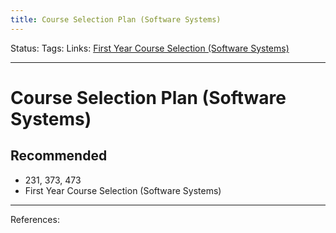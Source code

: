 ```yaml
---
title: Course Selection Plan (Software Systems)
---
```

Status:
Tags:
Links: [First Year Course Selection (Software Systems)](out/first-year-course-selection-software-systems.md)
___
# Course Selection Plan (Software Systems)
## Recommended
- 231, 373, 473
- First Year Course Selection (Software Systems)
___
References: